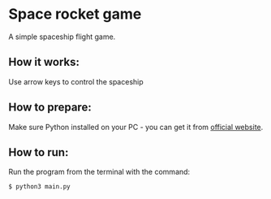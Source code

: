 # Space rocket game

A simple spaceship flight game.

## How it works:

Use arrow keys to control the spaceship

## How to prepare:

Make sure Python installed on your PC - you can get it from [official website](https://www.python.org/).

## How to run:

Run the program from the terminal with the command:
```
$ python3 main.py
```